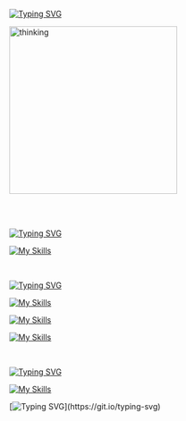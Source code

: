 [![Typing SVG](https://readme-typing-svg.demolab.com?font=Lexend&weight=500&size=18&duration=2000&pause=500&color=00B104&vCenter=true&multiline=true&repeat=false&width=435&height=90&lines=Stay+hungry,+stay+foolish.+-+Steve+Jobs)](https://git.io/typing-svg)

<img src="https://github.com/user-attachments/assets/08d54f73-7f60-442f-b4c1-049cd4a1e35e" height="300" alt="thinking"  />

<br><br>

[![Typing SVG](https://readme-typing-svg.demolab.com?font=Kanit&weight=500&size=24&duration=1&pause=1&color=3B3B3B&vCenter=true&multiline=true&repeat=false&width=435&lines=Main+Skills)](https://git.io/typing-svg)

[![My Skills](https://skillicons.dev/icons?i=java,spring,postgres,mysql&theme=light)](https://skillicons.dev)

<br>

[![Typing SVG](https://readme-typing-svg.demolab.com?font=Kanit&weight=500&size=24&duration=1&pause=1&color=3B3B3B&vCenter=true&multiline=true&repeat=false&width=435&lines=Tried+Skills)](https://git.io/typing-svg)

[![My Skills](https://skillicons.dev/icons?i=nodejs,express,django&theme=light)](https://skillicons.dev)

[![My Skills](https://skillicons.dev/icons?i=mongodb,redis,kafka)](https://skillicons.dev)

[![My Skills](https://skillicons.dev/icons?i=aws,grafana&theme=light)](https://skillicons.dev)

<br>

[![Typing SVG](https://readme-typing-svg.demolab.com?font=Kanit&weight=500&size=24&duration=1&pause=1&color=3B3B3B&vCenter=true&multiline=true&repeat=false&width=435&lines=Skills+to+Explore+%F0%9F%91%80)](https://git.io/typing-svg)

[![My Skills](https://skillicons.dev/icons?i=redis,kafka,rabbitmq)](https://skillicons.dev)

[![Typing SVG](https://readme-typing-svg.demolab.com?font=Kanit&weight=300&size=14&duration=1&pause=1&color=000000&vCenter=true&multiline=true&repeat=false&width=435&lines=Etc.+MicroService%2C+Multi-Module%2C+gRPC%2C+Spring+Cloud%2C+Spring+Batch..)](https://git.io/typing-svg)

